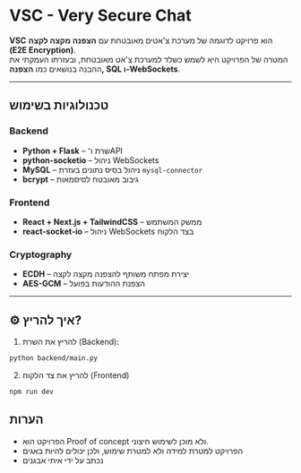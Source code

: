 # VSC - Very Secure Chat 

**VSC** הוא פרויקט לדוגמה של מערכת צ'אטים מאובטחת עם **הצפנה מקצה לקצה (E2E Encryption)**.  
המטרה של הפרויקט היא לשמש כשלד למערכת צ'אט מאובטחת, ובעזרתו העמקתי את ההבנה בנושאים כמו **הצפנה, SQL ו-WebSockets**.

---

##  טכנולוגיות בשימוש

### Backend
- **Python + Flask** – שרת ו־API
- **python-socketio** – ניהול WebSockets
- **MySQL** – ניהול בסיס נתונים בעזרת `mysql-connector`
- **bcrypt** – גיבוב מאובטח לסיסמאות

### Frontend
- **React + Next.js + TailwindCSS** – ממשק המשתמש
- **react-socket-io** – ניהול WebSockets בצד הלקוח

### Cryptography
- **ECDH** – יצירת מפתח משותף להצפנה מקצה לקצה
- **AES-GCM** – הצפנת ההודעות בפועל

---

## ⚙️ איך להריץ?

1. להריץ את השרת (Backend):
```bash
python backend/main.py
```
2. להריץ את צד הלקוח (Frontend)
```bash
npm run dev
```
## הערות
- הפרויקט הוא Proof of concept ולא מוכן לשימוש חיצוני.
- הפרויקט למטרת למידה ולא למטרת שימוש, ולכן יכולים להיות באגים
- נכתב על ידי איתי אבגנים
